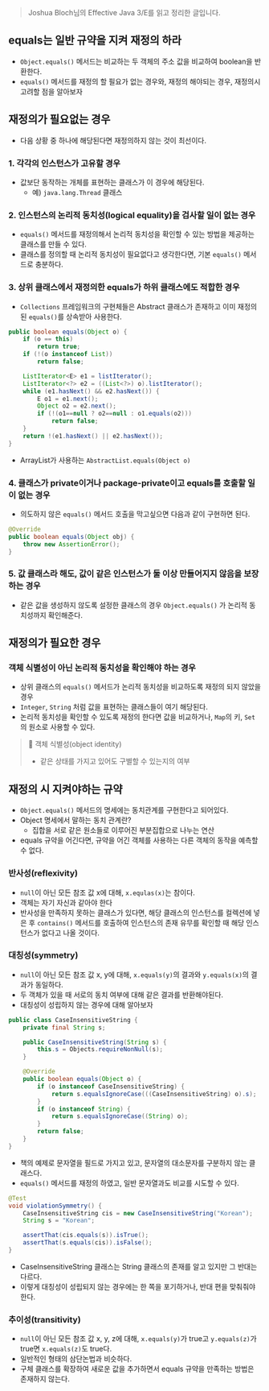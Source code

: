 > Joshua Bloch님의 Effective Java 3/E를 읽고 정리한 글입니다.
> 

## equals는 일반 규약을 지켜 재정의 하라

- `Object.equals()` 메서드는 비교하는 두 객체의 주소 값을 비교하여 boolean을 반환한다.
- `equals()` 메서드를 재정의 할 필요가 없는 경우와, 재정의 해야되는 경우, 재정의시 고려할 점을 알아보자

## 재정의가 필요없는 경우

- 다음 상황 중 하나에 해당된다면 재정의하지 않는 것이 최선이다.

### 1. 각각의 인스턴스가 고유할 경우

- 값보단 동작하는 개체를 표현하는 클래스가 이 경우에 해당된다.
    - 예) `java.lang.Thread` 클래스

### 2. 인스턴스의 논리적 동치성(logical equality)을 검사할 일이 없는 경우

- `equals()` 메서드를 재정의해서 논리적 동치성을 확인할 수 있는 방법을 제공하는 클래스를 만들 수 있다.
- 클래스를 정의할 때 논리적 동치성이 필요없다고 생각한다면, 기본 `equals()` 메서드로 충분하다.

### 3. 상위 클래스에서 재정의한 equals가 하위 클래스에도 적합한 경우

- `Collections` 프레임워크의 구현체들은 Abstract 클래스가 존재하고 이미 재정의된 `equals()`를 상속받아 사용한다.

```java
public boolean equals(Object o) {
    if (o == this)
        return true;
    if (!(o instanceof List))
        return false;

    ListIterator<E> e1 = listIterator();
    ListIterator<?> e2 = ((List<?>) o).listIterator();
    while (e1.hasNext() && e2.hasNext()) {
        E o1 = e1.next();
        Object o2 = e2.next();
        if (!(o1==null ? o2==null : o1.equals(o2)))
            return false;
    }
    return !(e1.hasNext() || e2.hasNext());
}
```

- ArrayList가 사용하는 `AbstractList.equals(Object o)`

### 4. 클래스가 private이거나 package-private이고 equals를 호출할 일이 없는 경우

- 의도하지 않은 `equals()` 메서드 호출을 막고싶으면 다음과 같이 구현하면 된다.

```java
@Override
public boolean equals(Object obj) {
    throw new AssertionError();
}
```

### 5. 값 클래스라 해도, 값이 같은 인스턴스가 둘 이상 만들어지지 않음을 보장하는 경우

- 같은 값을 생성하지 않도록 설정한 클래스의 경우 `Object.equals()` 가 논리적 동치성까지 확인해준다.

## 재정의가 필요한 경우

### 객체 식별성이 아닌 논리적 동치성을 확인해야 하는 경우

- 상위 클래스의 `equals()` 메서드가 논리적 동치성을 비교하도록 재정의 되지 않았을 경우
- `Integer`, `String` 처럼 값을 표현하는 클래스들이 여기 해당된다.
- 논리적 동치성을 확인할 수 있도록 재정의 한다면 값을 비교하거나, `Map`의 키, `Set`의 원소로 사용할 수 있다.

> 📌 객체 식별성(object identity)
> 
> - 같은 상태를 가지고 있어도 구별할 수 있는지의 여부

## 재정의 시 지켜야하는 규약

- `Object.equals()` 메서드의 명세에는 동치관계를 구현한다고 되어있다.
- Object 명세에서 말하는 동치 관계란?
    - 집합을 서로 같은 원소들로 이루어진 부분집합으로 나누는 연산
- equals 규약을 어긴다면, 규약을 어긴 객체를 사용하는 다른 객체의 동작을 예측할 수 없다.

### 반사성(reflexivity)

- `null`이 아닌 모든 참조 값 x에 대해, `x.equlas(x)`는 참이다.
- 객체는 자기 자신과 같아야 한다
- 반사성을 만족하지 못하는 클래스가 있다면, 해당 클래스의 인스턴스를 컬렉션에 넣은 후 `contains()` 메서드를 호출하여 인스턴스의 존재 유무를 확인할 때 해당 인스턴스가 없다고 나올 것이다.

### 대칭성(symmetry)

- `null`이 아닌 모든 참조 값 x, y에 대해, `x.equals(y)`의 결과와 `y.equals(x)`의 결과가 동일하다.
- 두 객체가 있을 때 서로의 동치 여부에 대해 같은 결과를 반환해야된다.
- 대칭성이 성립하지 않는 경우에 대해 알아보자

```java
public class CaseInsensitiveString {
    private final String s;

    public CaseInsensitiveString(String s) {
        this.s = Objects.requireNonNull(s);
    }

    @Override
    public boolean equals(Object o) {
        if (o instanceof CaseInsensitiveString) {
            return s.equalsIgnoreCase(((CaseInsensitiveString) o).s);
        }
        if (o instanceof String) {
            return s.equalsIgnoreCase((String) o);
        }
        return false;
    }
}
```

- 책의 예제로 문자열을 필드로 가지고 있고, 문자열의 대소문자를 구분하지 않는 클래스다.
- `equals()` 메서드를 재정의 하였고, 일반 문자열과도 비교를 시도할 수 있다.

```java
@Test
void violationSymmetry() {
    CaseInsensitiveString cis = new CaseInsensitiveString("Korean");
    String s = "Korean";

    assertThat(cis.equals(s)).isTrue();
    assertThat(s.equals(cis)).isFalse();
}
```

- CaseInsensitiveString 클래스는 String 클래스의 존재를 알고 있지만 그 반대는 다르다.
- 이렇게 대칭성이 성립되지 않는 경우에는 한 쪽을 포기하거나, 반대 편을 맞춰줘야 한다.

### 추이성(transitivity)

- `null`이 아닌 모든 참조 값 x, y, z에 대해, `x.equals(y)`가 true고 `y.equals(z)`가 true면 `x.equals(z)`도 true다.
- 일반적인 형태의 삼단논법과 비슷하다.
- 구체 클래스를 확장하여 새로운 값을 추가하면서 equals 규약을 만족하는 방법은 존재하지 않는다.